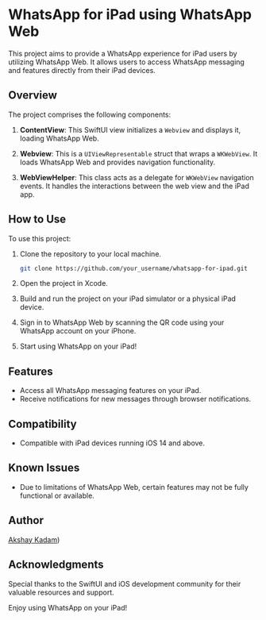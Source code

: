 # WhatsApp for iPad using WhatsApp Web

This project aims to provide a WhatsApp experience for iPad users by utilizing WhatsApp Web. It allows users to access WhatsApp messaging and features directly from their iPad devices.

## Overview

The project comprises the following components:

1. **ContentView**: This SwiftUI view initializes a `Webview` and displays it, loading WhatsApp Web. 

2. **Webview**: This is a `UIViewRepresentable` struct that wraps a `WKWebView`. It loads WhatsApp Web and provides navigation functionality.

3. **WebViewHelper**: This class acts as a delegate for `WKWebView` navigation events. It handles the interactions between the web view and the iPad app.

## How to Use

To use this project:

1. Clone the repository to your local machine.

   ```bash
   git clone https://github.com/your_username/whatsapp-for-ipad.git
   ```

2. Open the project in Xcode.

3. Build and run the project on your iPad simulator or a physical iPad device.

4. Sign in to WhatsApp Web by scanning the QR code using your WhatsApp account on your iPhone.

5. Start using WhatsApp on your iPad!

## Features

- Access all WhatsApp messaging features on your iPad.
- Receive notifications for new messages through browser notifications.

## Compatibility

- Compatible with iPad devices running iOS 14 and above.

## Known Issues

- Due to limitations of WhatsApp Web, certain features may not be fully functional or available.

## Author

[Akshay Kadam](https://github.com/Akshayykadam))

## Acknowledgments

Special thanks to the SwiftUI and iOS development community for their valuable resources and support.

Enjoy using WhatsApp on your iPad!
